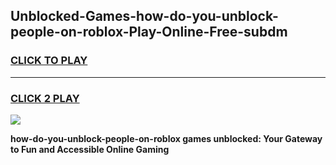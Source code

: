 
## Unblocked-Games-how-do-you-unblock-people-on-roblox-Play-Online-Free-subdm
<h3>
<a href="https://premium76.site?title=how-do-you-unblock-people-on-roblox&ref=26A">CLICK TO PLAY</a></h3>
<hr>

<h3>
<a href="https://premium76.site?title=how-do-you-unblock-people-on-roblox&ref=26A">CLICK 2 PLAY</a>
  
</h3>

<a href="https://premium76.site?title=how-do-you-unblock-people-on-roblox&ref=26A"><img src="https://clearcache.store/games.png"></a>


**how-do-you-unblock-people-on-roblox games unblocked: Your Gateway to Fun and Accessible Online Gaming**
